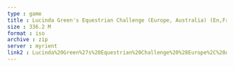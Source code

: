 ```yaml
---
type : game
title : Lucinda Green's Equestrian Challenge (Europe, Australia) (En,Fr,De,Es,It)
size : 336.2 M
format : iso
archive : zip
server : myrient
link2 : Lucinda%20Green%27s%20Equestrian%20Challenge%20%28Europe%2C%20Australia%29%20%28En%2CFr%2CDe%2CEs%2CIt%29
---
```

